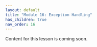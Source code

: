 ```yaml
---
layout: default
title: "Module 16: Exception Handling"
has_children: true
nav_order: 16
---
```


Content for this lesson is coming soon.
